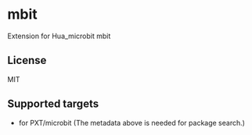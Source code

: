 # mbit

Extension for Hua_microbit mbit

## License

MIT

## Supported targets

* for PXT/microbit
(The metadata above is needed for package search.)

